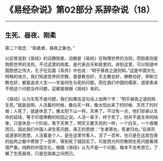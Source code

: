 # 《易经杂说》第02部分 系辞杂说（18）

------

## 生死、昼夜、刚柔

第二个观念：“刚柔者，昼夜之象也。”

以前曾说到《易经》的动静刚柔，动静是《易经》在物理世界的法则，而刚柔则是物质世界的法则。不过这里的刚柔，是代表白天和夜里的。讲到这里，可以知道中国思想之伟大，孔子在后面《系传》中也说：“明乎昼夜之道则知。”这是中国文化特殊的地方。我们知道世界的宗教，基督教也好，天主教也好，佛教也好，伊斯兰教也好，都是追求人生——宇宙间生与死的问题，而在我们中国的儒家、道家素来不把这个问题当作问题，这都是根据《易经》来的。

《易经》认为生死不是问题，我们如果在这句话上加两个字：“明乎昼夜之道则知生死。”就是说明，人活着的时候，像白天一样，像太阳出来了的时候、天亮了的时候；人死了，就是休息了，像太阳下山一样，天黑了。不过有一点，他们却承认生命的延续，等于印度佛教的轮回之说。人活一辈子，终于死了，但并不是生命的结束，只是休息一个阶段，等于天黑了，明天又要天亮的一样，一个白天，一个夜晚而已。因此我们中国人讲生死问题，禹王的思想：“生者寄也，死者归也。”后来形成道家的思想，人活着是个人，是在这里作客人，活了一百年，也只是在这皮包骨的血肉之躯中寄放了一百年，等到死了就回去了。可是西方的宗教把生死问题看得很严重。纯粹的中国文化，根据《易经》认为不是一个问题，根本不去考虑它。了解了生死昼夜，只是在刚柔之间而已。